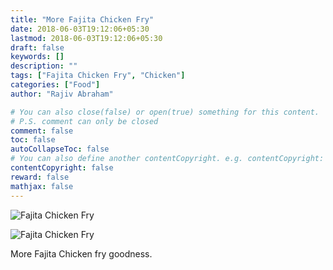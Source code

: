 ```yaml
---
title: "More Fajita Chicken Fry"
date: 2018-06-03T19:12:06+05:30
lastmod: 2018-06-03T19:12:06+05:30
draft: false
keywords: []
description: ""
tags: ["Fajita Chicken Fry", "Chicken"]
categories: ["Food"]
author: "Rajiv Abraham"

# You can also close(false) or open(true) something for this content.
# P.S. comment can only be closed
comment: false
toc: false
autoCollapseToc: false
# You can also define another contentCopyright. e.g. contentCopyright: "This is another copyright."
contentCopyright: false
reward: false
mathjax: false
---
```


![Fajita Chicken Fry](/images/IMG_20180603_182856.jpg "Fajita Chicken Fry")

![Fajita Chicken Fry](/images/IMG_20180603_182834.jpg "Fajita Chicken Fry")

More Fajita Chicken fry goodness.
